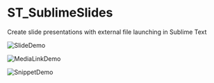 
# ST_SublimeSlides
Create slide presentations with external file launching in Sublime Text

![SlideDemo]("http://i.imgur.com/q02FrPm.gif?1")

![MediaLinkDemo]("http://i.imgur.com/0UxRYbf.gif?1")

![SnippetDemo]("http://i.imgur.com/RUvj93C.gif?1")
